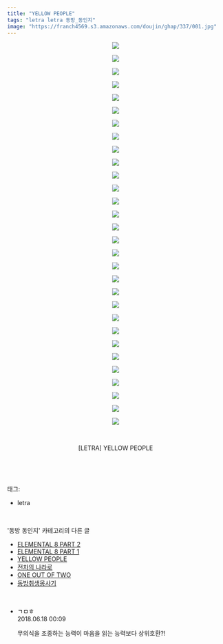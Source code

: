 ```yaml
---
title: "YELLOW PEOPLE"
tags: "letra letra 동방_동인지"
image: "https://franch4569.s3.amazonaws.com/doujin/ghap/337/001.jpg"
---
```

<div class="article">
<p style="text-align: center; clear: none; float: none;"><img src="{{ site.imgserver2 }}/ghap/337/001.jpg"/></p>
<p style="text-align: center; clear: none; float: none;"><img src="{{ site.imgserver2 }}/ghap/337/002.jpg"/></p>
<p style="text-align: center; clear: none; float: none;"><img src="{{ site.imgserver2 }}/ghap/337/003.jpg"/></p>
<p style="text-align: center; clear: none; float: none;"><img src="{{ site.imgserver2 }}/ghap/337/004.jpg"/></p>
<p style="text-align: center; clear: none; float: none;"><img src="{{ site.imgserver2 }}/ghap/337/005.jpg"/></p>
<p style="text-align: center; clear: none; float: none;"><img src="{{ site.imgserver2 }}/ghap/337/006.jpg"/></p>
<p style="text-align: center; clear: none; float: none;"><img src="{{ site.imgserver2 }}/ghap/337/007.jpg"/></p>
<p style="text-align: center; clear: none; float: none;"><img src="{{ site.imgserver2 }}/ghap/337/008.jpg"/></p>
<p style="text-align: center; clear: none; float: none;"><img src="{{ site.imgserver2 }}/ghap/337/009.jpg"/></p>
<p style="text-align: center; clear: none; float: none;"><img src="{{ site.imgserver2 }}/ghap/337/010.jpg"/></p>
<p style="text-align: center; clear: none; float: none;"><img src="{{ site.imgserver2 }}/ghap/337/011.jpg"/></p>
<p style="text-align: center; clear: none; float: none;"><img src="{{ site.imgserver2 }}/ghap/337/012.jpg"/></p>
<p style="text-align: center; clear: none; float: none;"><img src="{{ site.imgserver2 }}/ghap/337/013.jpg"/></p>
<p style="text-align: center; clear: none; float: none;"><img src="{{ site.imgserver2 }}/ghap/337/014.jpg"/></p>
<p style="text-align: center; clear: none; float: none;"><img src="{{ site.imgserver2 }}/ghap/337/015.jpg"/></p>
<p style="text-align: center; clear: none; float: none;"><img src="{{ site.imgserver2 }}/ghap/337/016.jpg"/></p>
<p style="text-align: center; clear: none; float: none;"><img src="{{ site.imgserver2 }}/ghap/337/017.jpg"/></p>
<p style="text-align: center; clear: none; float: none;"><img src="{{ site.imgserver2 }}/ghap/337/018.jpg"/></p>
<p style="text-align: center; clear: none; float: none;"><img src="{{ site.imgserver2 }}/ghap/337/019.jpg"/></p>
<p style="text-align: center; clear: none; float: none;"><img src="{{ site.imgserver2 }}/ghap/337/020.jpg"/></p>
<p style="text-align: center; clear: none; float: none;"><img src="{{ site.imgserver2 }}/ghap/337/021.jpg"/></p>
<p style="text-align: center; clear: none; float: none;"><img src="{{ site.imgserver2 }}/ghap/337/022.jpg"/></p>
<p style="text-align: center; clear: none; float: none;"><img src="{{ site.imgserver2 }}/ghap/337/023.jpg"/></p>
<p style="text-align: center; clear: none; float: none;"><img src="{{ site.imgserver2 }}/ghap/337/024.jpg"/></p>
<p style="text-align: center; clear: none; float: none;"><img src="{{ site.imgserver2 }}/ghap/337/025.jpg"/></p>
<p style="text-align: center; clear: none; float: none;"><img src="{{ site.imgserver2 }}/ghap/337/026.jpg"/></p>
<p style="text-align: center; clear: none; float: none;"><img src="{{ site.imgserver2 }}/ghap/337/027.jpg"/></p>
<p style="text-align: center; clear: none; float: none;"><img src="{{ site.imgserver2 }}/ghap/337/028.jpg"/></p>
<p style="text-align: center; clear: none; float: none;"><img src="{{ site.imgserver2 }}/ghap/337/029.jpg"/></p>
<p style="text-align: center; clear: none; float: none;"><img src="{{ site.imgserver2 }}/ghap/337/030.jpg"/></p>
<p style="text-align: center; clear: none; float: none;"><br/></p>
<p style="text-align: center; clear: none; float: none;">[LETRA] YELLOW PEOPLE</p>
<p><br/></p>
</div><br/>
<div class="tagTrail">
<p>태그: </p>
<ul>
<li>letra</li>
</ul>
</div><br/>
<div class="another">
<p>'동방 동인지' 카테고리의 다른 글</p>
<ul>
<li><a href="/ghap_339">ELEMENTAL 8 PART 2</a></li>
<li><a href="/ghap_338">ELEMENTAL 8 PART 1</a></li>
<li><a href="/ghap_337">YELLOW PEOPLE</a></li>
<li><a href="/ghap_336">전차의 나라로</a></li>
<li><a href="/ghap_335">ONE OUT OF TWO</a></li>
<li><a href="/ghap_334">동방취생몽사기</a></li>
</ul>
</div><br/>
<div class="cb_module cb_fluid">
<div class="cb_wrt cb_profile">
<div class="comment">
<ul>
<li class="cb_thumb_off" id="comment15271990">
<div class="cb_comment_area">
<div class="cb_info_area">
<div class="cb_section">
<span class="cb_nick_name">ㄱㅁㅎ</span>
</div>
<div class="cb_section">
<span class="cb_date">2018.06.18 00:09 </span>
</div>
</div>
<div class="cb_dsc_comment">
<p class="cb_dsc">
											무의식을 조종하는 능력이 마음을 읽는 능력보다 상위호환?!
										</p>
</div>
</div></li>
</ul>
</div>
</div><!-- commentList close -->
</div><br/>
